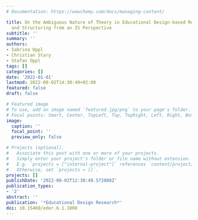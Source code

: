 ```yaml
---
# Documentation: https://wowchemy.com/docs/managing-content/

title: On the Ambiguous Nature of Theory in Educational Design-based Research – Reflecting
  and Structuring from an IS Perspective
subtitle: ''
summary: ''
authors:
- Sabrina Oppl
- Christian Stary
- Stefan Oppl
tags: []
categories: []
date: '2022-01-01'
lastmod: 2022-08-02T14:30:49+02:00
featured: false
draft: false

# Featured image
# To use, add an image named `featured.jpg/png` to your page's folder.
# Focal points: Smart, Center, TopLeft, Top, TopRight, Left, Right, BottomLeft, Bottom, BottomRight.
image:
  caption: ''
  focal_point: ''
  preview_only: false

# Projects (optional).
#   Associate this post with one or more of your projects.
#   Simply enter your project's folder or file name without extension.
#   E.g. `projects = ["internal-project"]` references `content/project/deep-learning/index.md`.
#   Otherwise, set `projects = []`.
projects: []
publishDate: '2022-08-02T12:30:49.572808Z'
publication_types:
- '2'
abstract: ''
publication: '*Educational Design Research*'
doi: 10.15460/eder.6.1.1808
---
```

